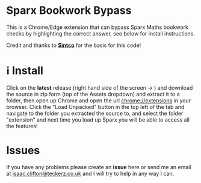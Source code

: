 # Sparx Bookwork Bypass

This is a Chrome/Edge extension that can bypass Sparx Maths bookwork checks by highlighting the correct answer, see below for install instructions.

Credit and thanks to **[Sintco](https://github.com/SintcoLTD)** for the basis for this code!

# :information_source: Install

Click on the **latest** release (right hand side of the screen -> ) and download the source in zip form (top of the Assets dropdown) and extract it to a folder, then open up Chrome and open the url [chrome://extensions](chrome://extensions) in your browser. Click the "Load Unpacked" button in the top left of the tab and navigate to the folder you extracted the source to, and select the folder "extension" and next time you load up Sparx you will be able to access all the features!

# Issues
If you have any problems please create an **issue** here or send me an email at [isaac.clifton@teckerz.co.uk](mailto://isaac.clifton@teckerz.co.uk) and I will try to help in any way I can.
